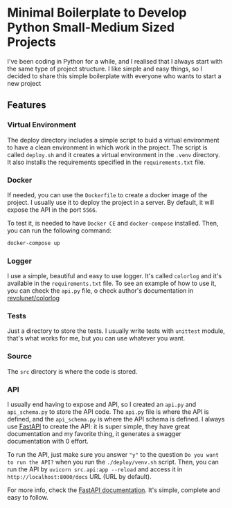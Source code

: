 # Minimal Boilerplate to Develop Python Small-Medium Sized Projects

I've been coding in Python for a while, and I realised that I always start with the same type of project structure. I like simple and easy things, so I decided to share this simple boilerplate with everyone who wants to start a new project

## Features

### Virtual Environment

The deploy directory includes a simple script to buid a virtual environment to have a clean environment in which work in the project. The script is called `deploy.sh` and it creates a virtual environment in the `.venv` directory. It also installs the requirements specified in the `requirements.txt` file.

### Docker

If needed, you can use the `Dockerfile` to create a docker image of the project. I usually use it to deploy the project in a server. By default, it will expose the API in the port `5566`.

To test it, is needed to have `Docker CE` and `docker-compose` installed. Then, you can run the following command:

```bash
docker-compose up
```

### Logger

I use a simple, beautiful and easy to use logger. It's called `colorlog` and it's available in the `requirements.txt` file. To see an example of how to use it, you can check the `api.py` file, o check author's documentation in [revolunet/colorlog](https://github.com/revolunet/colorlog)

### Tests

Just a directory to store the tests. I usually write tests with `unittest` module, that's what works for me, but you can use whatever you want.

### Source

The `src` directory is where the code is stored. 

### API

I usually end having to expose and API, so I created an `api.py` and `api_schema.py` to store the API code. The `api.py` file is where the API is defined, and the `api_schema.py` is where the API schema is defined. I always use [FastAPI](https://fastapi.tiangolo.com/) to create the API: it is super simple, they have great documentation and my favorite thing, it generates a swagger documentation with 0 effort.

To run the API, just make sure you answer `"y"` to the question `Do you want to run the API?` when you run the `./deploy/venv.sh` script. Then, you can run the API by `uvicorn src.api:app --reload` and access it in `http://localhost:8000/docs` URL (URL by default).

For more info, check the [FastAPI documentation](https://fastapi.tiangolo.com/). It's simple, complete and easy to follow.

